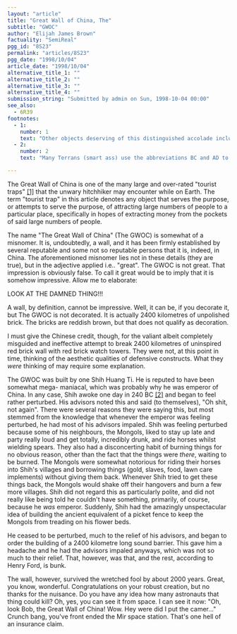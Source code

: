 ```yaml
---
layout: "article"
title: "Great Wall of China, The"
subtitle: "GWOC"
author: "Elijah James Brown"
factuality: "SemiReal"
pgg_id: "8S23"
permalink: "articles/8S23"
pgg_date: "1998/10/04"
article_date: "1998/10/04"
alternative_title_1: ""
alternative_title_2: ""
alternative_title_3: ""
alternative_title_4: ""
submission_string: "Submitted by admin on Sun, 1998-10-04 00:00"
see_also:
  - 6R39
footnotes: 
  - 1:
    number: 1
    text: "Other objects deserving of this distinguished accolade include the Eiffel Tower (in Paris, France), Anne of Green Gables House (near Cavendish, P.E.I., Canada), the World&apos;s Largest Cookie Jar (Deloraine, Manitoba, Canada), and an extremely large fibreglass apple beside the 401 highway outside of Toronto."
  - 2:
    number: 2
    text: "Many Terrans (smart ass) use the abbreviations BC and AD to describe dates. I don&apos;t know what the abbreviations stand for. However, I do know that BC refers to before, and AD to after a certain remarkably nice man (his father was God, actually) was nailed to a tall piece of wood for some things he had to say on the subject of being a good neighbour. Watch out, Mr. Rogers."

---
```

<div>
<p>The Great Wall of China is one of the many large and over-rated "tourist traps" <a href="#footnote-body.1" name="footnote-link.1" class="footnote-link">[1]</a> that the unwary hitchhiker may encounter while on Earth. The term "tourist trap" in this article denotes any object that serves the purpose, or attempts to serve the purpose, of attracting large numbers of people to a particular place, specifically in hopes of extracting money from the pockets of said large numbers of people.</p>
<p>The name "The Great Wall of China" (The GWOC) is somewhat of a misnomer. It is, undoubtedly, a wall, and it has been firmly established by several reputable and some not so reputable persons that it is, indeed, in China. The aforementioned misnomer lies not in these details (they are true), but in the adjective applied i.e.. "great". The GWOC is not great. That impression is obviously false. To call it great would be to imply that it is somehow impressive. Allow me to elaborate:</p>
<p>LOOK AT THE DAMNED THING!!!</p>
<p>A wall, by definition, cannot be impressive. Well, it can be, if you decorate it, but The GWOC is not decorated. It is actually 2400 kilometres of unpolished brick. The bricks are reddish brown, but that does not qualify as decoration.</p>
<p>I must give the Chinese credit, though, for the valiant albeit completely misguided and ineffective attempt to break 2400 kilometres of uninspired red brick wall with red brick watch towers. They were not, at this point in time, thinking of the aesthetic qualities of defensive constructs. What they <em>were</em> thinking of may require some explanation.</p>
<p>The GWOC was built by one Shih Huang Ti. He is reputed to have been somewhat mega- maniacal, which was probably why he was emperor of China. In any case, Shih awoke one day in 240 BC <a href="#footnote-body.2" name="footnote-link.2" class="footnote-link">[2]</a> and began to feel rather perturbed. His advisors noted this and said (to themselves), "Oh shit, not again". There were several reasons they were saying this, but most stemmed from the knowledge that whenever the emperor was feeling perturbed, he had most of his advisors impaled. Shih was feeling perturbed because some of his neighbours, the Mongols, liked to stay up late and party really loud and get totally, incredibly drunk, and ride horses whilst wielding spears. They also had a disconcerting habit of burning things for no obvious reason, other than the fact that the things were <em>there</em>, waiting to be burned. The Mongols were somewhat notorious for riding their horses into Shih's villages and borrowing things (gold, slaves, food, lawn care implements) without giving them back. Whenever Shih tried to get these things back, the Mongols would shake off their hangovers and burn a few more villages. Shih did not regard this as particularly polite, and did not really like being told he couldn't have something, primarily, of course, because he <em>was</em> emperor. Suddenly, Shih had the amazingly unspectacular idea of building the ancient equivalent of a picket fence to keep the Mongols from treading on his flower beds.</p>
<p>He ceased to be perturbed, much to the relief of his advisors, and began to order the building of a 2400 kilometre long sound barrier. This gave him a headache and he had the advisors impaled anyways, which was not so much to their relief. That, however, was that, and the rest, according to Henry Ford, is bunk.</p>
<p>The wall, however, survived the wretched fool by about 2000 years. Great, you know, wonderful. Congratulations on your robust creation, but no thanks for the nuisance. Do you have any idea how many astronauts that thing could kill? Oh, yes, you can see it from space. I can see it now: "Oh, look Bob, the Great Wall of China! Wow. Hey were did I put the camer..." Crunch bang, you've front ended the Mir space station. That's one hell of an insurance claim.</p>
</div>
